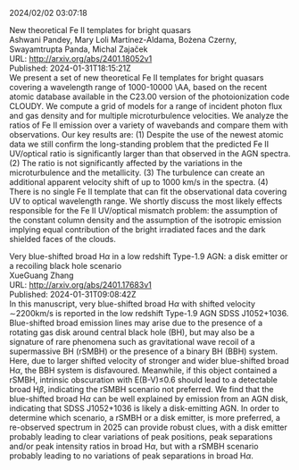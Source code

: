 2024/02/02 03:07:18  

New theoretical Fe II templates for bright quasars  
Ashwani Pandey, Mary Loli Martínez-Aldama, Bożena Czerny, Swayamtrupta Panda, Michal Zajaček  
URL: http://arxiv.org/abs/2401.18052v1  
Published: 2024-01-31T18:15:21Z  
  We present a set of new theoretical Fe II templates for bright quasars covering a wavelength range of 1000-10000 \AA, based on the recent atomic database available in the C23.00 version of the photoionization code CLOUDY. We compute a grid of models for a range of incident photon flux and gas density and for multiple microturbulence velocities. We analyze the ratios of Fe II emission over a variety of wavebands and compare them with observations. Our key results are: (1) Despite the use of the newest atomic data we still confirm the long-standing problem that the predicted Fe II UV/optical ratio is significantly larger than that observed in the AGN spectra. (2) The ratio is not significantly affected by the variations in the microturbulence and the metallicity. (3) The turbulence can create an additional apparent velocity shift of up to 1000 km/s in the spectra. (4) There is no single Fe II template that can fit the observational data covering UV to optical wavelength range. We shortly discuss the most likely effects responsible for the Fe II UV/optical mismatch problem: the assumption of the constant column density and the assumption of the isotropic emission implying equal contribution of the bright irradiated faces and the dark shielded faces of the clouds.   

Very blue-shifted broad H$α$ in a low redshift Type-1.9 AGN: a disk
  emitter or a recoiling black hole scenario  
XueGuang Zhang  
URL: http://arxiv.org/abs/2401.17683v1  
Published: 2024-01-31T09:08:42Z  
  In this manuscript, very blue-shifted broad H$\alpha$ with shifted velocity $\sim$2200km/s is reported in the low redshift Type-1.9 AGN SDSS J1052+1036. Blue-shifted broad emission lines may arise due to the presence of a rotating gas disk around central black hole (BH), but may also be a signature of rare phenomena such as gravitational wave recoil of a supermassive BH (rSMBH) or the presence of a binary BH (BBH) system. Here, due to larger shifted velocity of stronger and wider blue-shifted broad H$\alpha$, the BBH system is disfavoured. Meanwhile, if this object contained a rSMBH, intrinsic obscuration with E(B-V)$\le$0.6 should lead to a detectable broad H$\beta$, indicating the rSMBH scenario not preferred. We find that the blue-shifted broad H$\alpha$ can be well explained by emission from an AGN disk, indicating that SDSS J1052+1036 is likely a disk-emitting AGN. In order to determine which scenario, a rSMBH or a disk emitter, is more preferred, a re-observed spectrum in 2025 can provide robust clues, with a disk emitter probably leading to clear variations of peak positions, peak separations and/or peak intensity ratios in broad H$\alpha$, but with a rSMBH scenario probably leading to no variations of peak separations in broad H$\alpha$.   

